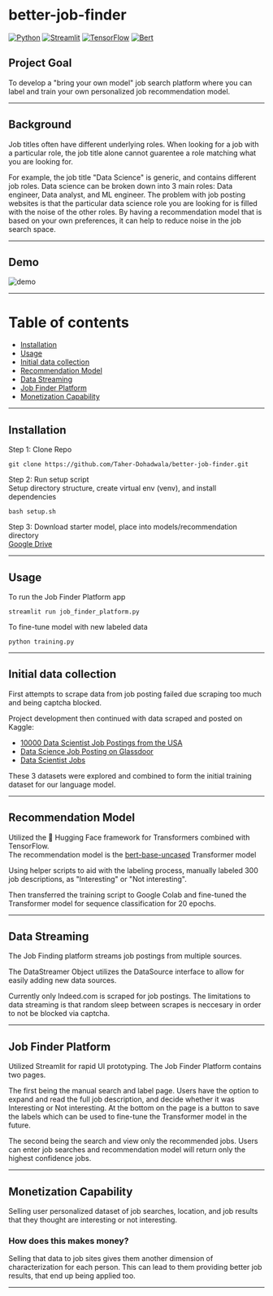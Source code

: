 # better-job-finder
[![Python](https://img.shields.io/badge/Python-3.8-blue?style=flat&logo=Python)](https://www.python.org/downloads/release/python-380/)
[![Streamlit](https://img.shields.io/badge/Made_with-Streamlit-red?style=flat&logo=Streamlit)](https://streamlit.io)
[![TensorFlow](https://img.shields.io/badge/TensorFlow-2.5-orange?style=flat&logo=Tensorflow)](https://www.tensorflow.org/api_docs)
[![Bert](https://img.shields.io/badge/🤗_Hugging_Face-Bert--based--uncased-yellow?style=flat)](https://huggingface.co/bert-base-uncased)

## Project Goal

To develop a "bring your own model" job search platform where you can label and train your own personalized job recommendation model.

----------------------------------------------------------------------------------------------------

## Background

Job titles often have different underlying roles. When looking for a job with a particular role, the job title alone cannot guarentee a role matching what you are looking for.

For example, the job title "Data Science" is generic, and contains different job roles. Data science can be broken down into 3 main roles: Data engineer, Data analyst, and ML engineer. The problem with job posting websites is that the particular data science role you are looking for is filled with the noise of the other roles. By having a recommendation model that is based on your own preferences, it can help to reduce noise in the job search space.


----------------------------------------------------------------------------------------------------

## Demo <a name="demo"></a>
![demo](https://user-images.githubusercontent.com/23107070/123326306-13e20900-d507-11eb-8de6-6b5467550a01.gif)

----------------------------------------------------------------------------------------------------

# Table of contents
* [Installation](#installation)
* [Usage](#usage)
* [Initial data collection](#initial-data-collection)
* [Recommendation Model](#recommendation-model)
* [Data Streaming](#data-streaming)
* [Job Finder Platform](#job-finder-platform)
* [Monetization Capability](#monetization-capability)

----------------------------------------------------------------------------------------------------
## Installation

Step 1: Clone Repo
```
git clone https://github.com/Taher-Dohadwala/better-job-finder.git
```

Step 2: Run setup script \
Setup directory structure, create virtual env (venv), and install dependencies
```
bash setup.sh
```

Step 3: Download starter model, place into models/recommendation directory\
[Google Drive](https://drive.google.com/drive/folders/1a81152GvE3FQ-pNzW8XAplCE5tDj1x6H?usp=sharing)

----------------------------------------------------------------------------------------------------
## Usage

To run the Job Finder Platform app
```
streamlit run job_finder_platform.py
```

To fine-tune model with new labeled data
```
python training.py
```

----------------------------------------------------------------------------------------------------
## Initial data collection
First attempts to scrape data from job posting failed due scraping too much and being captcha blocked.


Project development then continued with data scraped and posted on Kaggle:

- [10000 Data Scientist Job Postings from the USA](https://www.kaggle.com/jobspikr/data-scientist-job-postings-from-the-usa)
- [Data Science Job Posting on Glassdoor](https://www.kaggle.com/rashikrahmanpritom/data-science-job-posting-on-glassdoor)
- [Data Scientist Jobs](https://www.kaggle.com/andrewmvd/data-scientist-jobs)

These 3 datasets were explored and combined to form the initial training dataset for our language model.

----------------------------------------------------------------------------------------------------

## Recommendation Model
Utilized the 🤗 Hugging Face framework for Transformers combined with TensorFlow.\
The recommendation model is the [bert-base-uncased](https://huggingface.co/bert-base-uncased) Transformer model

Using helper scripts to aid with the labeling process, manually labeled 300 job descriptions, as "Interesting" or "Not interesting".

Then transferred the training script to Google Colab and fine-tuned the Transformer model for sequence classification for 20 epochs.

----------------------------------------------------------------------------------------------------

## Data Streaming
The Job Finding platform streams job postings from multiple sources.

The DataStreamer Object utilizes the DataSource interface to allow for easily adding new data sources.

Currently only Indeed.com is scraped for job postings.
The limitations to data streaming is that random sleep between scrapes is neccesary in order to not be blocked via captcha.

----------------------------------------------------------------------------------------------------
## Job Finder Platform

Utilized Streamlit for rapid UI prototyping. The Job Finder Platform contains two pages.

The first being the manual search and label page. Users have the option to expand and read the full job description, and decide whether it was Interesting or Not interesting. At the bottom on the page is a button to save the labels which can be used to fine-tune the Transformer model in the future.


The second being the search and view only the recommended jobs. Users can enter job searches and recommendation model will return only the highest confidence jobs.

----------------------------------------------------------------------------------------------------

## Monetization Capability 
Selling user personalized dataset of job searches, location, and job results that they thought are interesting or not interesting.

### How does this makes money?
Selling that data to job sites gives them another dimension of characterization for each person. This can lead to them providing better job results, that end up being applied too.

----------------------------------------------------------------------------------------------------
